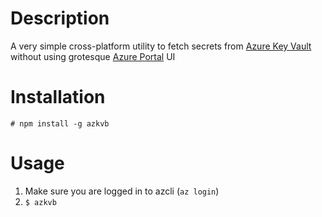 # Description

A very simple cross-platform utility to fetch secrets from [Azure Key Vault](https://azure.microsoft.com/ru-ru/services/key-vault/) without using grotesque [Azure Portal](portal.azure.com) UI

# Installation

```
# npm install -g azkvb
```

# Usage

1. Make sure you are logged in to azcli (`az login`)
2. `$ azkvb`